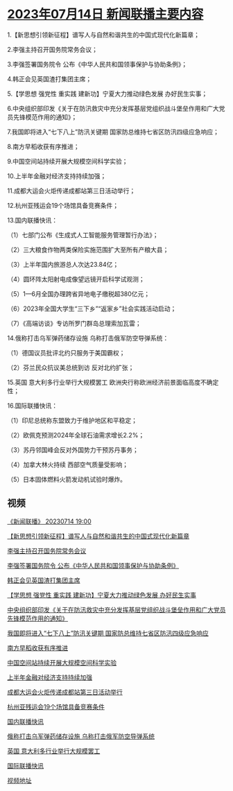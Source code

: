 # [2023年07月14日 新闻联播主要内容](https://tv.cctv.com/lm/xwlb/day/20230714.shtml)

1.【新思想引领新征程】谱写人与自然和谐共生的中国式现代化新篇章；

2.李强主持召开国务院常务会议；

3.李强签署国务院令 公布《中华人民共和国领事保护与协助条例》；

4.韩正会见英国渣打集团主席；

5.【学思想 强党性 重实践 建新功】宁夏大力推动绿色发展 办好民生实事；

6.中央组织部印发《关于在防汛救灾中充分发挥基层党组织战斗堡垒作用和广大党员先锋模范作用的通知》；

7.我国即将进入“七下八上”防汛关键期 国家防总维持七省区防汛四级应急响应；

8.南方早稻收获有序推进；

9.中国空间站持续开展大规模空间科学实验；

10.上半年金融对经济支持持续加强；

11.成都大运会火炬传递成都站第三日活动举行；

12.杭州亚残运会19个场馆具备竞赛条件；

13.国内联播快讯：

（1）七部门公布《生成式人工智能服务管理暂行办法》；

（2）三大粮食作物两类保险实施范围扩大至所有产粮大县；

（3）上半年国内旅游总人次达23.84亿；

（4）圆环阵太阳射电成像望远镜开启科学试观测；

（5）1—6月全国办理跨省异地电子缴税超380亿元；

（6）2023年全国大学生“三下乡”“返家乡”社会实践活动启动；

（7）《高端访谈》专访所罗门群岛总理索加瓦雷；

14.俄称打击乌军弹药储存设施 乌称打击俄军防空导弹系统：

（1）德国议员批评北约只服务于美国霸权；

（2）芬兰民众抗议美总统到访 反对北约扩张；

15.英国 意大利多行业举行大规模罢工 欧洲央行称欧洲经济前景面临高度不确定性；

16.国际联播快讯：

（1）印尼总统称东盟致力于维护地区和平稳定；

（2）欧佩克预测2024年全球石油需求增长2.2%；

（3）苏丹邻国峰会反对外国势力干预苏丹事务；

（4）加拿大林火持续 西部空气质量受影响；

（5）日本固体燃料火箭发动机试验时爆炸。

## 视频

[《新闻联播》 20230714 19:00](https://tv.cctv.com/2023/07/14/VIDEPJRWgzg0ZSkmtwqKf1MG230714.shtml)

[【新思想引领新征程】谱写人与自然和谐共生的中国式现代化新篇章](https://tv.cctv.com/2023/07/14/VIDEuG079Levuqa3D0BC6iTU230714.shtml)

[李强主持召开国务院常务会议](https://tv.cctv.com/2023/07/14/VIDEfil2FMkuDP5s4fsNQjYX230714.shtml)

[李强签署国务院令 公布《中华人民共和国领事保护与协助条例》](https://tv.cctv.com/2023/07/14/VIDEbbCPtKTiy3FXQfKQwdLd230714.shtml)

[韩正会见英国渣打集团主席](https://tv.cctv.com/2023/07/14/VIDEYDH5XPsmEIuQcwpA4msQ230714.shtml)

[【学思想 强党性 重实践 建新功】宁夏大力推动绿色发展 办好民生实事](https://tv.cctv.com/2023/07/14/VIDELsVWiUrUzh0K05WI5HkK230714.shtml)

[中央组织部印发《关于在防汛救灾中充分发挥基层党组织战斗堡垒作用和广大党员先锋模范作用的通知》](https://tv.cctv.com/2023/07/14/VIDErVTuWovP2CBo92r23WzW230714.shtml)

[我国即将进入“七下八上”防汛关键期 国家防总维持七省区防汛四级应急响应](https://tv.cctv.com/2023/07/14/VIDEC7fPR7NuhEZKPmd9QSXB230714.shtml)

[南方早稻收获有序推进](https://tv.cctv.com/2023/07/14/VIDEjrXN3CnbyBQpFDhaxoya230714.shtml)

[中国空间站持续开展大规模空间科学实验](https://tv.cctv.com/2023/07/14/VIDEJs2q1YgKbDj4riNpALYq230714.shtml)

[上半年金融对经济支持持续加强](https://tv.cctv.com/2023/07/14/VIDEwoZ0ROU0VfyUTxresKoA230714.shtml)

[成都大运会火炬传递成都站第三日活动举行](https://tv.cctv.com/2023/07/14/VIDEDewRpzGwU50LKGbqdIrn230714.shtml)

[杭州亚残运会19个场馆具备竞赛条件](https://tv.cctv.com/2023/07/14/VIDEbqu4Oy7UUqFlMAlwMadk230714.shtml)

[国内联播快讯](https://tv.cctv.com/2023/07/14/VIDEBpD47AY4IuYrXf4jRcaE230714.shtml)

[俄称打击乌军弹药储存设施 乌称打击俄军防空导弹系统](https://tv.cctv.com/2023/07/14/VIDEQ6CuzgnAXDpW0c122PRJ230714.shtml)

[英国 意大利多行业举行大规模罢工](https://tv.cctv.com/2023/07/14/VIDEgz8lWFLF8l0h7aST8ngY230714.shtml)

[国际联播快讯](https://tv.cctv.com/2023/07/14/VIDEot4LGc9sD88YijsYgU2h230714.shtml)

[视频地址](https://tv.cctv.com/lm/xwlb/day/20230714.shtml) 

